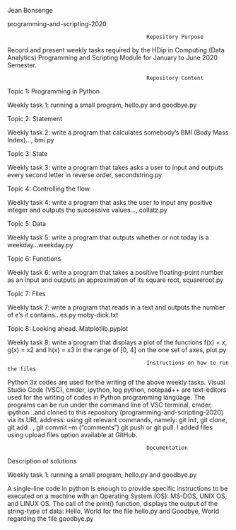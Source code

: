 Jean Bonsenge

programming-and-scripting-2020

                                                Repository Purpose

Record and present weekly tasks required by the HDip in Computing (Data Analytics) Programming and Scripting Module for January to June 2020 Semester.

                                                Repository Content

Topic 1: Programming in Python

Weekly task 1: running a small program, hello.py and goodbye.py

Topic 2: Statement

Weekly task 2: write a program that calculates somebody’s BMI (Body Mass Index)…, bmi.py

Topic 3: State

Weekly task 3: write a program that takes asks a user to input and outputs every second letter in reverse order, secondstring.py

Topic 4: Controlling the flow

Weekly task 4: write a program that asks the user to input any positive integer and outputs the successive values…, collatz.py

Topic 5: Data

Weekly task 5: write a program that outputs whether or not today is a weekday…weekday.py

Topic 6: Functions

Weekly task 6: write a program that takes a positive floating-point number as an input and outputs an approximation of its square root, squareroot.py

Topic 7: Files

Weekly task 7: write a program that reads in a text and outputs the number of e’s it contains…es.py moby-dick.txt

Topic 8: Looking ahead. Matplotlib.pyplot

Weekly task 8: write a program that displays a plot of the functions f(x) = x, g(x) = x2 and h(x) = x3 in the range of [0, 4] on the one set of axes, plot.py

                                                Instructions on how to run the files

Python 3x codes are used for the writing of the above weekly tasks. Visual Studio Code (VSC), cmder, ipython, log python, notepad++ are text-editors used for the writing of codes in Python programming language. The programs can be run under the command line of VSC terminal, cmder, ipython…and cloned to this repository (programming-and-scripting-2020) via its URL address: using git relevant commands, namely: git init, git clone, git add . , git commit –m (“comments”) git push or git pull. I added files using upload files option available at GitHub.

                                                Documentation     

Description of solutions

Weekly task 1: running a small program, hello.py and goodbye.py

A single-line code in python is enough to provide specific instructions to be executed on a machine with an Operating System (OS): MS-DOS, UNIX OS, and LINUX OS. The call of the print() function, displays the output of the string-type of data: Hello, World for the file hello.py and Goodbye, World regarding the file goodbye.py



